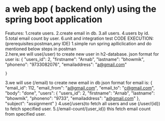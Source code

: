 # a web app ( backend only) using the spring boot application

Features:
1.create users.
2.create email in db.
3.all users.
4.users by id.
5.total email count by user.
6.unit and integration test
CODE EXECUTION:(prerequisites:postman,any IDE)
1.simple run spring aplliclication and do mentioned  below steps in postman   
2.here,we will use(/user) to create new user in h2-database.
json format for user is:
 {
        "users_id": 2,
        "firstname": "Arnab",
        "lastname": "bhowmik",
        "phoneno": "9733082076",
        "emailaddress": "a@gmail.com"
        
    }
3.we will use (/email) to create new email in db
json format for email is:
{
        "email_id": 112,
        "email_from": "a@gmail.com",
        "email_to": "c@gmail.com",
        "body": "done",
        "users": {
            "users_id": 2,
            "firstname": "Arnab",
            "lastname": "bhowmik",
            "phoneno": "9733",
            "emailaddress": "a@gmail.com"
        },
        "subject": "assignment"
    }
4.use(/users)to fetch all users and use (/user/{id}) to fetch specified user.
5.(/email-count/{user_id}) this fetch email count from specified user.




